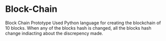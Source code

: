 # Block-Chain
Block Chain Prototype
Used Python language for creating the blockchain of 10 blocks. When any of the blocks hash is changed, all the blocks hash change indiacting about the discrepency made.
